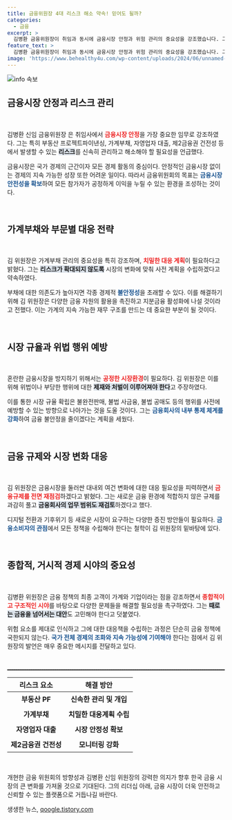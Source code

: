 ```yaml
---
title: 금융위원장 4대 리스크 해소 약속! 믿어도 될까?
categories:
  - 금융
excerpt: >
  김병환 금융위원장이 취임과 동시에 금융시장 안정과 위험 관리의 중요성을 강조했습니다. 그는 불필요한 규제를 과감히 해소하고, 가계부채 관리에 치밀한 대응책을 마련하겠다고 밝혔습니다.
feature_text: >
  김병환 금융위원장이 취임과 동시에 금융시장 안정과 위험 관리의 중요성을 강조했습니다. 그는 불필요한 규제를 과감히 해소하고, 가계부채 관리에 치밀한 대응책을 마련하겠다고 밝혔습니다.
image: 'https://www.behealthy4u.com/wp-content/uploads/2024/06/unnamed-file.png'
---
```


<p><img src="https://www.behealthy4u.com/wp-content/uploads/2024/06/unnamed-file.png" alt="info 속보" /></p>

<h2 data-ke-size="size26">금융시장 안정과 리스크 관리</h2>

<p data-ke-size="size16">&nbsp;</p>

<p>김병환 신임 금융위원장 은 취임사에서 <b><span style="color: #ee2323;">금융시장 안정</span></b>을 가장 중요한 임무로 강조하였다. 그는 특히 부동산 프로젝트파이낸싱, 가계부채, 자영업자 대출, 제2금융권 건전성 등에서 발생할 수 있는 <b><span style="background-color: #21538527;">리스크</span></b>를 신속히 관리하고 해소해야 할 필요성을 언급했다. </p>

<p>금융시장은 국가 경제의 근간이자 모든 경제 활동의 중심이다. 안정적인 금융시장 없이는 경제의 지속 가능한 성장 또한 어려운 일이다. 따라서 금융위원회의 목표는 <b><span style="color: #1a5490;">금융시장 안전성을 확보</span></b>하여 모든 참가자가 공정하게 이익을 누릴 수 있는 환경을 조성하는 것이다. </p>

<p data-ke-size="size16">&nbsp;</p>

<h2 data-ke-size="size26">가계부채와 부문별 대응 전략</h2>

<p data-ke-size="size16">&nbsp;</p>

<p>김 위원장은 가계부채 관리의 중요성을 특히 강조하며, <b><span style="color: #ee2323;">치밀한 대응 계획</span></b>이 필요하다고 밝혔다. 그는 <b><span style="background-color: #21538527;">리스크가 확대되지 않도록</span></b> 시장의 변화에 맞춰 사전 계획을 수립하겠다고 약속하였다. </p>

<p>부채에 대한 의존도가 높아지면 각종 경제적 <b><span style="color: #1a5490;">불안정성</span></b>을 초래할 수 있다. 이를 해결하기 위해 김 위원장은 다양한 금융 자원의 활용을 촉진하고 지분금융 활성화에 나설 것이라고 전했다. 이는 가계의 지속 가능한 재무 구조를 만드는 데 중요한 부분이 될 것이다.</p>

<p data-ke-size="size16">&nbsp;</p>

<h2 data-ke-size="size26">시장 규율과 위법 행위 예방</h2>

<p data-ke-size="size16">&nbsp;</p>

<p>혼란한 금융시장을 방지하기 위해서는 <b><span style="color: #ee2323;">공정한 시장환경</span></b>이 필요하다. 김 위원장은 이를 위해 위법이나 부당한 행위에 대한 <b><span style="background-color: #21538527;">제재와 처벌이 이루어져야 한다</span></b>고 주장하였다. </p>

<p>이를 통한 시장 규율 확립은 불완전판매, 불법 사금융, 불법 공매도 등의 행위를 사전에 예방할 수 있는 방향으로 나아가는 것을 도울 것이다. 그는 <b><span style="color: #1a5490;">금융회사의 내부 통제 체계를 강화</span></b>하여 금융 불안정을 줄이겠다는 계획을 세웠다.</p>

<p data-ke-size="size16">&nbsp;</p>

<h2 data-ke-size="size26">금융 규제와 시장 변화 대응</h2>

<p data-ke-size="size16">&nbsp;</p>

<p>김 위원장은 금융시장을 둘러싼 대내외 여건 변화에 대한 대응 필요성을 피력하면서 <b><span style="color: #ee2323;">금융규제를 전면 재점검</span></b>하겠다고 밝혔다. 그는 새로운 금융 환경에 적합하지 않은 규제를 과감히 풀고 <b><span style="background-color: #21538527;">금융회사의 업무 범위도 재검토</span></b>하겠다고 했다.</p>

<p>디지털 전환과 기후위기 등 새로운 시장이 요구하는 다양한 증진 방안들이 필요하다. <b><span style="color: #1a5490;">금융소비자의 관점</span></b>에서 모든 정책을 수립해야 한다는 철학이 김 위원장의 밑바탕에 있다.</p>

<p data-ke-size="size16">&nbsp;</p>

<h2 data-ke-size="size26">종합적, 거시적 경제 시야의 중요성</h2>

<p data-ke-size="size16">&nbsp;</p>

<p>김병환 위원장은 금융 정책의 최종 고객이 가계와 기업이라는 점을 강조하면서 <b><span style="color: #ee2323;">종합적이고 구조적인 시야</span></b>를 바탕으로 다양한 문제들을 해결할 필요성을 촉구하였다. 그는 <b><span style="background-color: #21538527;">때로는 금융을 넘어서는 대안</span></b>도 고민해야 한다고 덧붙였다.</p>

<p>위험 요소를 제대로 인식하고 그에 대한 대응책을 수립하는 과정은 단순히 금융 정책에 국한되지 않는다. <b><span style="color: #1a5490;">국가 전체 경제의 조화와 지속 가능성에 기여해야</span></b> 한다는 점에서 김 위원장의 발언은 매우 중요한 메시지를 전달하고 있다.</p>

<p data-ke-size="size16">&nbsp;</p>

<hr style="color: #000; border-top: 1px dashed;">

<table style="width: 100%;">
    <thead>
        <tr>
            <th style="text-align: center;"><b>리스크 요소</b></th>
            <th style="text-align: center;"><b>해결 방안</b></th>
        </tr>
    </thead>
    <tbody>
        <tr>
            <td style="text-align: center; height: 35px;"><b>부동산 PF</b></td>
            <td style="text-align: center; height: 35px;"><b>신속한 관리 및 개입</b></td>
        </tr>
        <tr>
            <td style="text-align: center; height: 35px;"><b>가계부채</b></td>
            <td style="text-align: center; height: 35px;"><b>치밀한 대응계획 수립</b></td>
        </tr>
        <tr>
            <td style="text-align: center; height: 35px;"><b>자영업자 대출</b></td>
            <td style="text-align: center; height: 35px;"><b>시장 안정성 확보</b></td>
        </tr>
        <tr>
            <td style="text-align: center; height: 35px;"><b>제2금융권 건전성</b></td>
            <td style="text-align: center; height: 35px;"><b>모니터링 강화</b></td>
        </tr>
    </tbody>
</table>

<p data-ke-size="size16">&nbsp;</p>

<p>개현한 금융 위원회의 방향성과 김병환 신임 위원장의 강력한 의지가 향후 한국 금융 시장의 큰 변화를 가져올 것으로 기대된다. 그의 리더십 아래, 금융 시장이 더욱 안전하고 신뢰할 수 있는 플랫폼으로 거듭나길 바란다.</p>
생생한 뉴스, <a href="https://qoogle.tistory.com" rel="dofollow">qoogle.tistory.com</a>


